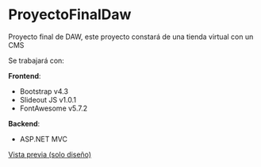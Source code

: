 # ProyectoFinalDaw
Proyecto final de DAW, este proyecto constará de una tienda virtual con un CMS

Se trabajará con:

**Frontend**:
* Bootstrap v4.3
* Slideout JS v1.0.1
* FontAwesome v5.7.2 

**Backend**:
* ASP.NET MVC

[Vista previa (solo diseño)](https://carlitxs.github.io/ProyectoFinalDaw/Preview/)
